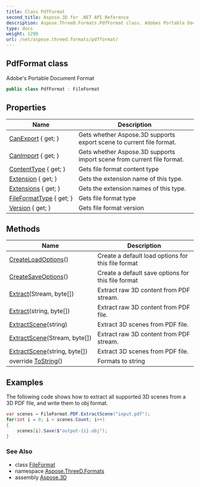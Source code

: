 ```yaml
---
title: Class PdfFormat
second_title: Aspose.3D for .NET API Reference
description: Aspose.ThreeD.Formats.PdfFormat class. Adobes Portable Document Format
type: docs
weight: 1290
url: /net/aspose.threed.formats/pdfformat/
---
```

## PdfFormat class

Adobe's Portable Document Format

```csharp
public class PdfFormat : FileFormat
```

## Properties

| Name | Description |
| --- | --- |
| [CanExport](../../aspose.threed/fileformat/canexport/) { get; } | Gets whether Aspose.3D supports export scene to current file format. |
| [CanImport](../../aspose.threed/fileformat/canimport/) { get; } | Gets whether Aspose.3D supports import scene from current file format. |
| [ContentType](../../aspose.threed/fileformat/contenttype/) { get; } | Gets file format content type |
| [Extension](../../aspose.threed/fileformat/extension/) { get; } | Gets the extension name of this type. |
| [Extensions](../../aspose.threed/fileformat/extensions/) { get; } | Gets the extension names of this type. |
| [FileFormatType](../../aspose.threed/fileformat/fileformattype/) { get; } | Gets file format type |
| [Version](../../aspose.threed/fileformat/version/) { get; } | Gets file format version |

## Methods

| Name | Description |
| --- | --- |
| [CreateLoadOptions](../../aspose.threed/fileformat/createloadoptions/)() | Create a default load options for this file format |
| [CreateSaveOptions](../../aspose.threed/fileformat/createsaveoptions/)() | Create a default save options for this file format |
| [Extract](../../aspose.threed.formats/pdfformat/extract/#extract)(Stream, byte[]) | Extract raw 3D content from PDF stream. |
| [Extract](../../aspose.threed.formats/pdfformat/extract/#extract_1)(string, byte[]) | Extract raw 3D content from PDF file. |
| [ExtractScene](../../aspose.threed.formats/pdfformat/extractscene/#extractscene_1)(string) | Extract 3D scenes from PDF file. |
| [ExtractScene](../../aspose.threed.formats/pdfformat/extractscene/#extractscene)(Stream, byte[]) | Extract raw 3D content from PDF stream. |
| [ExtractScene](../../aspose.threed.formats/pdfformat/extractscene/#extractscene_2)(string, byte[]) | Extract 3D scenes from PDF file. |
| override [ToString](../../aspose.threed/fileformat/tostring/)() | Formats to string |

## Examples

The following code shows how to extract all supported 3D scenes from a 3D PDF file, and write them to obj format.

```csharp
var scenes = FileFormat.PDF.ExtractScene("input.pdf");
for(int i = 0; i < scenes.Count; i++) 
{
    scenes[i].Save($"output-{i}.obj");
}
```

### See Also

* class [FileFormat](../../aspose.threed/fileformat/)
* namespace [Aspose.ThreeD.Formats](../../aspose.threed.formats/)
* assembly [Aspose.3D](../../)


